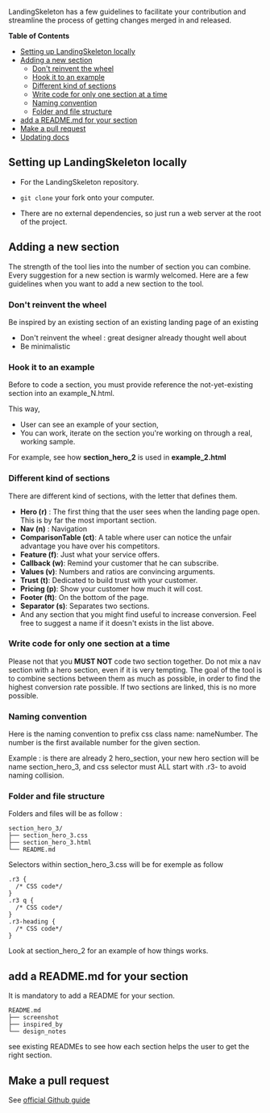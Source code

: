 LandingSkeleton has a few guidelines to facilitate your contribution and streamline
the process of getting changes merged in and released.

<!-- START doctoc generated TOC please keep comment here to allow auto update -->
<!-- DON'T EDIT THIS SECTION, INSTEAD RE-RUN doctoc TO UPDATE -->
**Table of Contents**

- [Setting up LandingSkeleton locally](#setting-up-landingskeleton-locally)
- [Adding a new section](#adding-a-new-section)
  - [Don't reinvent the wheel](#dont-reinvent-the-wheel)
  - [Hook it to an example](#hook-it-to-an-example)
  - [Different kind of sections](#different-kind-of-sections)
  - [Write code for only one section at a time](#write-code-for-only-one-section-at-a-time)
  - [Naming convention](#naming-convention)
  - [Folder and file structure](#folder-and-file-structure)
- [add a README.md for your section](#add-a-readmemd-for-your-section)
- [Make a pull request](#make-a-pull-request)
- [Updating docs](#updating-docs)

<!-- END doctoc generated TOC please keep comment here to allow auto update -->


## Setting up LandingSkeleton locally

* For the LandingSkeleton repository.

* `git clone` your fork onto your computer.

* There are no external dependencies, so just run a web server at the root of the project.

## Adding a new section

The strength of the tool lies into the number of section you can combine.
Every suggestion for a new section is warmly welcomed.
Here are a few guidelines when you want to add a new section to the tool.


### Don't reinvent the wheel

Be inspired by an existing section of an existing landing page of an existing

 - Don't reinvent the wheel : great designer already thought well about
 - Be minimalistic

### Hook it to an example

Before to code a section, you must provide reference the not-yet-existing section into an example_N.html.

This way,

 - User can see an example of your section,
 - You can work, iterate on the section you're working on through a real, working sample.

For example, see how **section_hero_2** is used in **example_2.html**

### Different kind of sections

There are different kind of sections, with the letter that defines them.

 * **Hero (r)** : The first thing that the user sees when the landing page open. This is by far the most important section.
 * **Nav (n)** : Navigation
 * **ComparisonTable (ct)**: A table where user can notice the unfair advantage you have over his competitors.
 * **Feature (f)**: Just what your service offers.
 * **Callback (w)**: Remind your customer that he can subscribe.
 * **Values (v)**: Numbers and ratios are convincing arguments.
 * **Trust (t)**: Dedicated to build trust with your customer.
 * **Pricing (p)**: Show your customer how much it will cost.
 * **Footer (ft)**: On the bottom of the page.
 * **Separator (s)**: Separates two sections.
 * And any section that you might find useful to increase conversion. Feel free to suggest a name if it doesn't exists in the list above.


### Write code for only one section at a time

 Please not that you **MUST NOT** code two section together. Do not mix a nav section with a hero section, even if it is very tempting. The goal of the tool is to combine sections between them as much as possible, in order to find the highest conversion rate possible. If two sections are linked, this is no more possible.

### Naming convention

Here is the naming convention to prefix css class name: nameNumber. The number is the first available number for the given section.

Example : is there are already 2 hero_section, your new hero section will be name section_hero_3, and css selector must ALL start with .r3- to avoid naming collision.

### Folder and file structure

Folders and files will be as follow :

```
section_hero_3/
├── section_hero_3.css
├── section_hero_3.html
└── README.md
```

Selectors within section_hero_3.css will be for exemple as follow

```
.r3 {
  /* CSS code*/
}
.r3 q {
  /* CSS code*/
}
.r3-heading {
  /* CSS code*/
}
```

Look at section_hero_2 for an example of how things works.

## add a README.md for your section

It is mandatory to add a README for your section.
```
README.md
├── screenshot
├── inspired_by
└── design_notes
```

see existing READMEs to see how each section helps the user to get the right section.

## Make a pull request

See [official Github guide](https://help.github.com/articles/using-pull-requests/)


